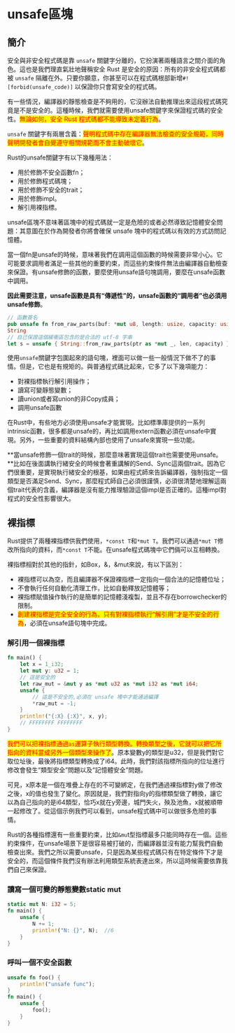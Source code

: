 # unsafe區塊

## 簡介

安全與非安全程式碼是靠 `unsafe` 關鍵字分離的，它扮演著兩種語言之間介面的角色。這也是我們理直氣壯地聲稱安全 Rust 是安全的原因：所有的非安全程式碼都被 `unsafe` 隔離在外。只要你願意，你甚至可以在程式碼根部新增`#![forbid(unsafe_code)]` 以保證你只會寫安全的程式碼。

有一些情況，編譯器的靜態檢查是不夠用的，它沒辦法自動推理出來這段程式碼究竟是不是安全的。這種時候，我們就需要使用unsafe關鍵字來保證程式碼的安全性。<mark style="color:red;">無論如何，安全 Rust 程式碼都不能導致未定義行為</mark>。

`unsafe` 關鍵字有兩層含義：<mark style="color:red;">聲明程式碼中存在編譯器無法檢查的安全規範，同時聲明開發者會自覺遵守相關規範而不會主動破壞它</mark>。

Rust的unsafe關鍵字有以下幾種用法：

* 用於修飾不安全函數fn；
* 用於修飾程式碼塊；
* 用於修飾不安全的trait；
* 用於修飾impl。
* 解引用裸指標。

unsafe區塊不意味著區塊中的程式碼就一定是危險的或者必然導致記憶體安全問題：其意圖在於作為開發者你將會確保 unsafe 塊中的程式碼以有效的方式訪問記憶體。

當一個fn是unsafe的時候，意味著我們在調用這個函數的時候需要非常小心。它可能要求調用者滿足一些其他的重要約束，而這些約束條件無法由編譯器自動檢查來保證。有unsafe修飾的函數，要麼使用unsafe語句塊調用，要麼在unsafe函數中調用。

**因此需要注意，unsafe函數是具有“傳遞性”的，unsafe函數的“調用者”也必須用unsafe修飾**。

```rust
// 函數簽名
pub unsafe fn from_raw_parts(buf: *mut u8, length: usize, capacity: usize) ->
String
// 自己保證這個緩衝區包含的是合法的 utf-8 字串
let s = unsafe { String::from_raw_parts(ptr as *mut _, len, capacity) } ;
```

使用`unsafe`關鍵字包圍起來的語句塊，裡面可以做一些一般情況下做不了的事情。但是，它也是有規矩的。與普通程式碼比起來，它多了以下幾項能力：

* 對裸指標執行解引用操作；
* 讀寫可變靜態變數；
* 讀union或者寫union的非Copy成員；
* 調用unsafe函數

在Rust中，有些地方必須使用unsafe才能實現。比如標準庫提供的一系列intrinsic函數，很多都是unsafe的，再比如調用extern函數必須在unsafe中實現。另外，一些重要的資料結構內部也使用了unsafe來實現一些功能。

\*\*當unsafe修飾一個trait的時候，那麼意味著實現這個trait也需要使用unsafe。\*\*比如在後面講執行緒安全的時候會著重講解的Send、Sync這兩個trait。因為它們很重要，是實現執行緒安全的根基，如果由程式師來告訴編譯器，強制指定一個類型是否滿足Send、Sync，那麼程式師自己必須很謹慎，必須很清楚地理解這兩個trait代表的含義，編譯器是沒有能力推理驗證這個impl是否正確的。這種impl對程式的安全性影響很大。

## 裸指標

Rust提供了兩種裸指標供我們使用，`*const T`和`*mut T`。我們可以通過`*mut T`修改所指向的資料，而`*const T`不能。在unsafe程式碼塊中它們倆可以互相轉換。

裸指標相對於其他的指針，如Box，&，\&mut來說，有以下區別：

* 裸指標可以為空，而且編譯器不保證裸指標一定指向一個合法的記憶體位址；
* 不會執行任何自動化清理工作，比如自動釋放記憶體等；
* 裸指標賦值操作執行的是簡單的記憶體淺複製，並且不存在borrowchecker的限制。
* <mark style="color:red;">創建裸指標是完全安全的行為，只有對裸指標執行“解引用”才是不安全的行為</mark>，必須在unsafe語句塊中完成。

### 解引用一個裸指標

```rust
fn main() {
    let x = 1_i32;
    let mut y: u32 = 1;
    // 這是安全的
    let raw_mut = &mut y as *mut u32 as *mut i32 as *mut i64;
    unsafe {
        // 這是不安全的,必須在 unsafe 塊中才能通過編譯
        *raw_mut = -1;
    }
    println!("{:X} {:X}", x, y);
    // FFFFFFFF FFFFFFFF
}
```

<mark style="color:red;">我們可以把裸指標通過</mark><mark style="color:red;">`as`</mark><mark style="color:red;">運算子執行類型轉換。轉換類型之後，它就可以把它所指向的資料當成另外一個類型來操作了</mark>。原本變數y的類型是u32，但是我們對它取位址後，最後將指標類型轉換成了i64。此時，我們對該指標所指向的位址進行修改會發生“類型安全”問題以及“記憶體安全”問題。

可見，x原本是一個在堆疊上存在的不可變綁定，在我們通過裸指標對y做了修改之後，x的值也發生了變化。原因就是，我們對指向y的指標類型做了轉換，讓它以為自己指向的是i64類型，恰巧x就在y旁邊，城門失火，殃及池魚，x就被順帶一起修改了。從這個示例我們可以看到，unsafe程式碼中可以做很多危險的事情。

Rust的各種指標還有一些重要約束，比如`&mu`t型指標最多只能同時存在一個。這些約束條件，在unsafe場景下是很容易被打破的，而編譯器並沒有能力幫我們自動檢查出來。我們之所以需要unsafe，只是因為某些程式碼只有在特定條件下才是安全的，而這個條件我們沒有辦法利用類型系統表達出來，所以這時候需要依靠我們自己來保證。

### 讀寫一個可變的靜態變數static mut

```rust
static mut N: i32 = 5;
fn main() {
    unsafe {
        N += 1;
        println!("N: {}", N);  //6
    }
}
```

### 呼叫一個不安全函數

```rust
unsafe fn foo() {
    println!("unsafe func");
}
fn main() {
    unsafe {
        foo();
    }
}
```
